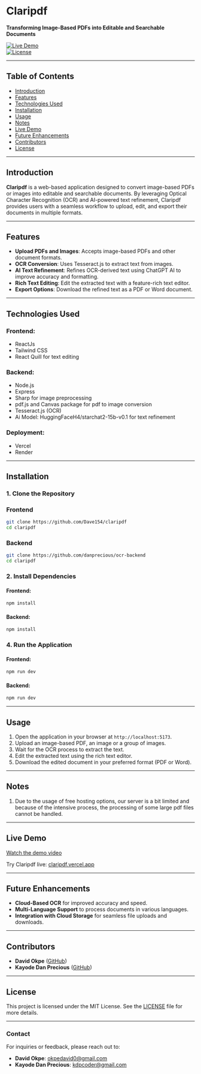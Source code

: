 
# **Claripdf**  
**Transforming Image-Based PDFs into Editable and Searchable Documents**  

[![Live Demo](https://img.shields.io/badge/Live%20Demo-claripdf.vercel.app-blue)](https://claripdf.vercel.app)  
[![License](https://img.shields.io/badge/license-MIT-green.svg)](LICENSE)  

---

## **Table of Contents**
- [Introduction](#introduction)  
- [Features](#features)  
- [Technologies Used](#technologies-used)  
- [Installation](#installation)  
- [Usage](#usage)  
- [Notes](#notes)
- [Live Demo](#live-demo)  
- [Future Enhancements](#future-enhancements)  
- [Contributors](#contributors)  
- [License](#license)

---

## **Introduction**  
**Claripdf** is a web-based application designed to convert image-based PDFs or images into editable and searchable documents. By leveraging Optical Character Recognition (OCR) and AI-powered text refinement, Claripdf provides users with a seamless workflow to upload, edit, and export their documents in multiple formats.

---

## **Features**  
- **Upload PDFs and Images**: Accepts image-based PDFs and other document formats.  
- **OCR Conversion**: Uses Tesseract.js to extract text from images.  
- **AI Text Refinement**: Refines OCR-derived text using ChatGPT AI to improve accuracy and formatting.  
- **Rich Text Editing**: Edit the extracted text with a feature-rich text editor.  
- **Export Options**: Download the refined text as a PDF or Word document.  

---

## **Technologies Used**  
### **Frontend:**  
- ReactJs	 
- Tailwind CSS  
- React Quill  for text editing

### **Backend:**  
- Node.js  
- Express 
- Sharp for image preprocessing
- pdf.js and Canvas package for pdf to image conversion
- Tesseract.js (OCR)  
- Ai Model: HuggingFaceH4/starchat2-15b-v0.1 for text refinement

### **Deployment:**  
- Vercel  
- Render

---

## **Installation**  

### 1. Clone the Repository  
 ### **Frontend**
```bash
git clone https://github.com/Dave154/claripdf
cd claripdf
```
 ### **Backend**
```bash
git clone https://github.com/danprecious/ocr-backend
cd claripdf
```

### 2. Install Dependencies  
#### **Frontend:**  
```bash
npm install
```

#### **Backend:** 
```bash 
npm install
```

### 4. Run the Application  
#### **Frontend:**  
```bash
npm run dev
```

#### **Backend:**  
```bash
npm run dev
```

---

## **Usage**  
1. Open the application in your browser at `http://localhost:5173`.  
2. Upload an image-based PDF, an image or a group of images.  
3. Wait for the OCR process to extract the text.  
4. Edit the extracted text using the rich text editor.  
5. Download the edited document in your preferred format (PDF or Word).

---
## **Notes** 
1. Due to the usage of free hosting options, our server is a bit limited and because of the intensive process, the processing of some large pdf files cannot be handled.

---
## **Live Demo**  

[Watch the demo video](./public/demo.gif)

Try Claripdf live: [claripdf.vercel.app](https://claripdf.vercel.app)

---

## **Future Enhancements**  
- **Cloud-Based OCR** for improved accuracy and speed.  
- **Multi-Language Support** to process documents in various languages.  
- **Integration with Cloud Storage** for seamless file uploads and downloads.  
---

## **Contributors**  
- **David Okpe** ([GitHub](https://github.com/Dave154))  
- **Kayode Dan Precious** ([GitHub](https://github.com/danprecious))

---

## **License**  
This project is licensed under the MIT License. See the [LICENSE](LICENSE) file for more details.

---

### **Contact**  
For inquiries or feedback, please reach out to:  
- **David Okpe**: okpedavid0@gmail.com  
- **Kayode Dan Precious**:	kdpcoder@gmail.com
